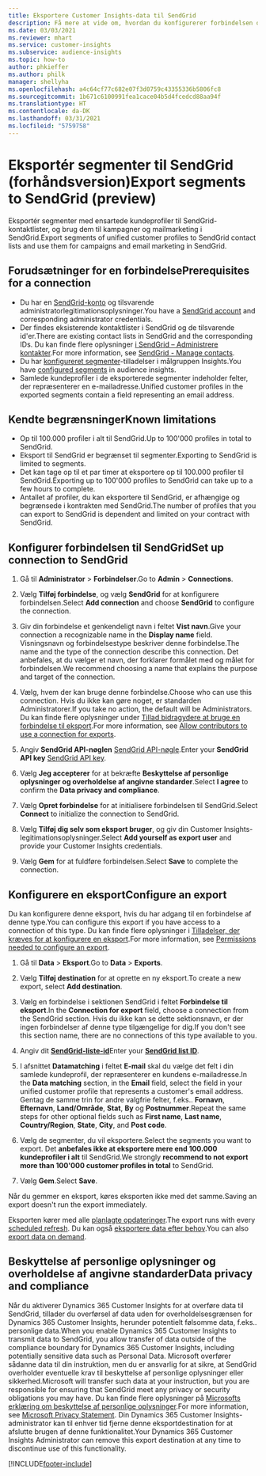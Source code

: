 ```yaml
---
title: Eksportere Customer Insights-data til SendGrid
description: Få mere at vide om, hvordan du konfigurerer forbindelsen og eksporterer til SendGrid.
ms.date: 03/03/2021
ms.reviewer: mhart
ms.service: customer-insights
ms.subservice: audience-insights
ms.topic: how-to
author: phkieffer
ms.author: philk
manager: shellyha
ms.openlocfilehash: a4c64cf77c682e07f3d0759c43355336b5806fc8
ms.sourcegitcommit: 1b671c6100991fea1cace04b5d4fcedcd88aa94f
ms.translationtype: HT
ms.contentlocale: da-DK
ms.lasthandoff: 03/31/2021
ms.locfileid: "5759758"
---
```

# <a name="export-segments-to-sendgrid-preview"></a><span data-ttu-id="24174-103">Eksportér segmenter til SendGrid (forhåndsversion)</span><span class="sxs-lookup"><span data-stu-id="24174-103">Export segments to SendGrid (preview)</span></span>

<span data-ttu-id="24174-104">Eksportér segmenter med ensartede kundeprofiler til SendGrid-kontaktlister, og brug dem til kampagner og mailmarketing i SendGrid.</span><span class="sxs-lookup"><span data-stu-id="24174-104">Export segments of unified customer profiles to SendGrid contact lists and use them for campaigns and email marketing in SendGrid.</span></span> 

## <a name="prerequisites-for-a-connection"></a><span data-ttu-id="24174-105">Forudsætninger for en forbindelse</span><span class="sxs-lookup"><span data-stu-id="24174-105">Prerequisites for a connection</span></span>

-   <span data-ttu-id="24174-106">Du har en [SendGrid-konto](https://sendgrid.com/) og tilsvarende administratorlegitimationsoplysninger.</span><span class="sxs-lookup"><span data-stu-id="24174-106">You have a [SendGrid account](https://sendgrid.com/) and corresponding administrator credentials.</span></span>
-   <span data-ttu-id="24174-107">Der findes eksisterende kontaktlister i SendGrid og de tilsvarende id'er.</span><span class="sxs-lookup"><span data-stu-id="24174-107">There are existing contact lists in SendGrid and the corresponding IDs.</span></span> <span data-ttu-id="24174-108">Du kan finde flere oplysninger [i SendGrid – Administrere kontakter](https://sendgrid.com/docs/ui/managing-contacts/create-and-manage-contacts/#manage-contacts).</span><span class="sxs-lookup"><span data-stu-id="24174-108">For more information, see [SendGrid - Manage contacts](https://sendgrid.com/docs/ui/managing-contacts/create-and-manage-contacts/#manage-contacts).</span></span>
-   <span data-ttu-id="24174-109">Du har [konfigureret segmenter](segments.md)-tilladelser i målgruppen Insights.</span><span class="sxs-lookup"><span data-stu-id="24174-109">You have [configured segments](segments.md) in audience insights.</span></span>
-   <span data-ttu-id="24174-110">Samlede kundeprofiler i de eksporterede segmenter indeholder felter, der repræsenterer en e-mailadresse.</span><span class="sxs-lookup"><span data-stu-id="24174-110">Unified customer profiles in the exported segments contain a field representing an email address.</span></span>

## <a name="known-limitations"></a><span data-ttu-id="24174-111">Kendte begrænsninger</span><span class="sxs-lookup"><span data-stu-id="24174-111">Known limitations</span></span>

- <span data-ttu-id="24174-112">Op til 100.000 profiler i alt til SendGrid.</span><span class="sxs-lookup"><span data-stu-id="24174-112">Up to 100'000 profiles in total to SendGrid.</span></span>
- <span data-ttu-id="24174-113">Eksport til SendGrid er begrænset til segmenter.</span><span class="sxs-lookup"><span data-stu-id="24174-113">Exporting to SendGrid is limited to segments.</span></span>
- <span data-ttu-id="24174-114">Det kan tage op til et par timer at eksportere op til 100.000 profiler til SendGrid.</span><span class="sxs-lookup"><span data-stu-id="24174-114">Exporting up to 100'000 profiles to SendGrid can take up to a few hours to complete.</span></span> 
- <span data-ttu-id="24174-115">Antallet af profiler, du kan eksportere til SendGrid, er afhængige og begrænsede i kontrakten med SendGrid.</span><span class="sxs-lookup"><span data-stu-id="24174-115">The number of profiles that you can export to SendGrid is dependent and limited on your contract with SendGrid.</span></span>

## <a name="set-up-connection-to-sendgrid"></a><span data-ttu-id="24174-116">Konfigurer forbindelsen til SendGrid</span><span class="sxs-lookup"><span data-stu-id="24174-116">Set up connection to SendGrid</span></span>

1. <span data-ttu-id="24174-117">Gå til **Administrator** > **Forbindelser**.</span><span class="sxs-lookup"><span data-stu-id="24174-117">Go to **Admin** > **Connections**.</span></span>

1. <span data-ttu-id="24174-118">Vælg **Tilføj forbindelse**, og vælg **SendGrid** for at konfigurere forbindelsen.</span><span class="sxs-lookup"><span data-stu-id="24174-118">Select **Add connection** and choose **SendGrid** to configure the connection.</span></span>

1. <span data-ttu-id="24174-119">Giv din forbindelse et genkendeligt navn i feltet **Vist navn**.</span><span class="sxs-lookup"><span data-stu-id="24174-119">Give your connection a recognizable name in the **Display name** field.</span></span> <span data-ttu-id="24174-120">Visningsnavn og forbindelsestype beskriver denne forbindelse.</span><span class="sxs-lookup"><span data-stu-id="24174-120">The name and the type of the connection describe this connection.</span></span> <span data-ttu-id="24174-121">Det anbefales, at du vælger et navn, der forklarer formålet med og målet for forbindelsen.</span><span class="sxs-lookup"><span data-stu-id="24174-121">We recommend choosing a name that explains the purpose and target of the connection.</span></span>

1. <span data-ttu-id="24174-122">Vælg, hvem der kan bruge denne forbindelse.</span><span class="sxs-lookup"><span data-stu-id="24174-122">Choose who can use this connection.</span></span> <span data-ttu-id="24174-123">Hvis du ikke kan gøre noget, er standarden Administratorer.</span><span class="sxs-lookup"><span data-stu-id="24174-123">If you take no action, the default will be Administrators.</span></span> <span data-ttu-id="24174-124">Du kan finde flere oplysninger under [Tillad bidragydere at bruge en forbindelse til eksport](connections.md#allow-contributors-to-use-a-connection-for-exports).</span><span class="sxs-lookup"><span data-stu-id="24174-124">For more information, see [Allow contributors to use a connection for exports](connections.md#allow-contributors-to-use-a-connection-for-exports).</span></span>

1. <span data-ttu-id="24174-125">Angiv **SendGrid API-nøglen** [SendGrid API-nøgle](https://sendgrid.com/docs/ui/account-and-settings/api-keys/).</span><span class="sxs-lookup"><span data-stu-id="24174-125">Enter your **SendGrid API key** [SendGrid API key](https://sendgrid.com/docs/ui/account-and-settings/api-keys/).</span></span>

1. <span data-ttu-id="24174-126">Vælg **Jeg accepterer** for at bekræfte **Beskyttelse af personlige oplysninger og overholdelse af angivne standarder**.</span><span class="sxs-lookup"><span data-stu-id="24174-126">Select **I agree** to confirm the **Data privacy and compliance**.</span></span>

1. <span data-ttu-id="24174-127">Vælg **Opret forbindelse** for at initialisere forbindelsen til SendGrid.</span><span class="sxs-lookup"><span data-stu-id="24174-127">Select **Connect** to initialize the connection to SendGrid.</span></span>

1. <span data-ttu-id="24174-128">Vælg **Tilføj dig selv som eksport bruger**, og giv din Customer Insights-legitimationsoplysninger.</span><span class="sxs-lookup"><span data-stu-id="24174-128">Select **Add yourself as export user** and provide your Customer Insights credentials.</span></span>

1. <span data-ttu-id="24174-129">Vælg **Gem** for at fuldføre forbindelsen.</span><span class="sxs-lookup"><span data-stu-id="24174-129">Select **Save** to complete the connection.</span></span>

## <a name="configure-an-export"></a><span data-ttu-id="24174-130">Konfigurere en eksport</span><span class="sxs-lookup"><span data-stu-id="24174-130">Configure an export</span></span>

<span data-ttu-id="24174-131">Du kan konfigurere denne eksport, hvis du har adgang til en forbindelse af denne type.</span><span class="sxs-lookup"><span data-stu-id="24174-131">You can configure this export if you have access to a connection of this type.</span></span> <span data-ttu-id="24174-132">Du kan finde flere oplysninger i [Tilladelser, der kræves for at konfigurere en eksport](export-destinations.md#set-up-a-new-export).</span><span class="sxs-lookup"><span data-stu-id="24174-132">For more information, see [Permissions needed to configure an export](export-destinations.md#set-up-a-new-export).</span></span>

1. <span data-ttu-id="24174-133">Gå til **Data** > **Eksport**.</span><span class="sxs-lookup"><span data-stu-id="24174-133">Go to **Data** > **Exports**.</span></span>

1. <span data-ttu-id="24174-134">Vælg **Tilføj destination** for at oprette en ny eksport.</span><span class="sxs-lookup"><span data-stu-id="24174-134">To create a new export, select **Add destination**.</span></span>

1. <span data-ttu-id="24174-135">Vælg en forbindelse i sektionen SendGrid i feltet **Forbindelse til eksport**.</span><span class="sxs-lookup"><span data-stu-id="24174-135">In the **Connection for export** field, choose a connection from the SendGrid section.</span></span> <span data-ttu-id="24174-136">Hvis du ikke kan se dette sektionsnavn, er der ingen forbindelser af denne type tilgængelige for dig.</span><span class="sxs-lookup"><span data-stu-id="24174-136">If you don't see this section name, there are no connections of this type available to you.</span></span>

1. <span data-ttu-id="24174-137">Angiv dit **[SendGrid-liste-id](https://sendgrid.com/docs/ui/managing-contacts/create-and-manage-contacts/#manage-contacts)**</span><span class="sxs-lookup"><span data-stu-id="24174-137">Enter your **[SendGrid list ID](https://sendgrid.com/docs/ui/managing-contacts/create-and-manage-contacts/#manage-contacts)**.</span></span>

1. <span data-ttu-id="24174-138">I afsnittet **Datamatching** i feltet **E-mail** skal du vælge det felt i din samlede kundeprofil, der repræsenterer en kundens e-mailadresse.</span><span class="sxs-lookup"><span data-stu-id="24174-138">In the **Data matching** section, in the **Email** field, select the field in your unified customer profile that represents a customer's email address.</span></span> <span data-ttu-id="24174-139">Gentag de samme trin for andre valgfrie felter, f.eks.. **Fornavn**, **Efternavn**, **Land/Område**, **Stat**, **By** og **Postnummer**.</span><span class="sxs-lookup"><span data-stu-id="24174-139">Repeat the same steps for other optional fields such as **First name**, **Last name**, **Country/Region**, **State**, **City**, and **Post code**.</span></span>

1. <span data-ttu-id="24174-140">Vælg de segmenter, du vil eksportere.</span><span class="sxs-lookup"><span data-stu-id="24174-140">Select the segments you want to export.</span></span> <span data-ttu-id="24174-141">Det **anbefales ikke at eksportere mere end 100.000 kundeprofiler i alt** til SendGrid.</span><span class="sxs-lookup"><span data-stu-id="24174-141">We strongly **recommend to not export more than 100'000 customer profiles in total** to SendGrid.</span></span> 

1. <span data-ttu-id="24174-142">Vælg **Gem**.</span><span class="sxs-lookup"><span data-stu-id="24174-142">Select **Save**.</span></span>

<span data-ttu-id="24174-143">Når du gemmer en eksport, køres eksporten ikke med det samme.</span><span class="sxs-lookup"><span data-stu-id="24174-143">Saving an export doesn't run the export immediately.</span></span>

<span data-ttu-id="24174-144">Eksporten kører med alle [planlagte opdateringer](system.md#schedule-tab).</span><span class="sxs-lookup"><span data-stu-id="24174-144">The export runs with every [scheduled refresh](system.md#schedule-tab).</span></span> <span data-ttu-id="24174-145">Du kan også [eksportere data efter behov](export-destinations.md#run-exports-on-demand).</span><span class="sxs-lookup"><span data-stu-id="24174-145">You can also [export data on demand](export-destinations.md#run-exports-on-demand).</span></span> 

## <a name="data-privacy-and-compliance"></a><span data-ttu-id="24174-146">Beskyttelse af personlige oplysninger og overholdelse af angivne standarder</span><span class="sxs-lookup"><span data-stu-id="24174-146">Data privacy and compliance</span></span>

<span data-ttu-id="24174-147">Når du aktiverer Dynamics 365 Customer Insights for at overføre data til SendGrid, tillader du overførsel af data uden for overholdelsesgrænsen for Dynamics 365 Customer Insights, herunder potentielt følsomme data, f.eks.. personlige data.</span><span class="sxs-lookup"><span data-stu-id="24174-147">When you enable Dynamics 365 Customer Insights to transmit data to SendGrid, you allow transfer of data outside of the compliance boundary for Dynamics 365 Customer Insights, including potentially sensitive data such as Personal Data.</span></span> <span data-ttu-id="24174-148">Microsoft overfører sådanne data til din instruktion, men du er ansvarlig for at sikre, at SendGrid overholder eventuelle krav til beskyttelse af personlige oplysninger eller sikkerhed.</span><span class="sxs-lookup"><span data-stu-id="24174-148">Microsoft will transfer such data at your instruction, but you are responsible for ensuring that SendGrid meet any privacy or security obligations you may have.</span></span> <span data-ttu-id="24174-149">Du kan finde flere oplysninger på [Microsofts erklæring om beskyttelse af personlige oplysninger](https://go.microsoft.com/fwlink/?linkid=396732).</span><span class="sxs-lookup"><span data-stu-id="24174-149">For more information, see [Microsoft Privacy Statement](https://go.microsoft.com/fwlink/?linkid=396732).</span></span>
<span data-ttu-id="24174-150">Din Dynamics 365 Customer Insights-administrator kan til enhver tid fjerne denne eksportdestination for at afslutte brugen af denne funktionalitet.</span><span class="sxs-lookup"><span data-stu-id="24174-150">Your Dynamics 365 Customer Insights Administrator can remove this export destination at any time to discontinue use of this functionality.</span></span>


[!INCLUDE[footer-include](../includes/footer-banner.md)]